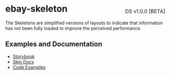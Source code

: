 <h1 style="display: flex; justify-content: space-between; align-items: center;">
    <span>
        ebay-skeleton
    </span>
    <span style="font-weight: normal; font-size: medium; margin-bottom: -15px;">
        DS v1.0.0 [BETA]
    </span>
</h1>

The Skeletons are simplified versions of layouts to indicate that information has not been fully loaded to improve the perceived performance.

## Examples and Documentation

-   [Storybook](https://ebay.github.io/ebayui-core/?path=/docs/building-blocks-ebay-skeleton--documentation)
-   [Skin Docs](https://opensource.ebay.com/skin/#skeletons)
-   [Code Examples](https://github.com/eBay/ebayui-core/tree/master/src/components/ebay-skeleton/examples)
